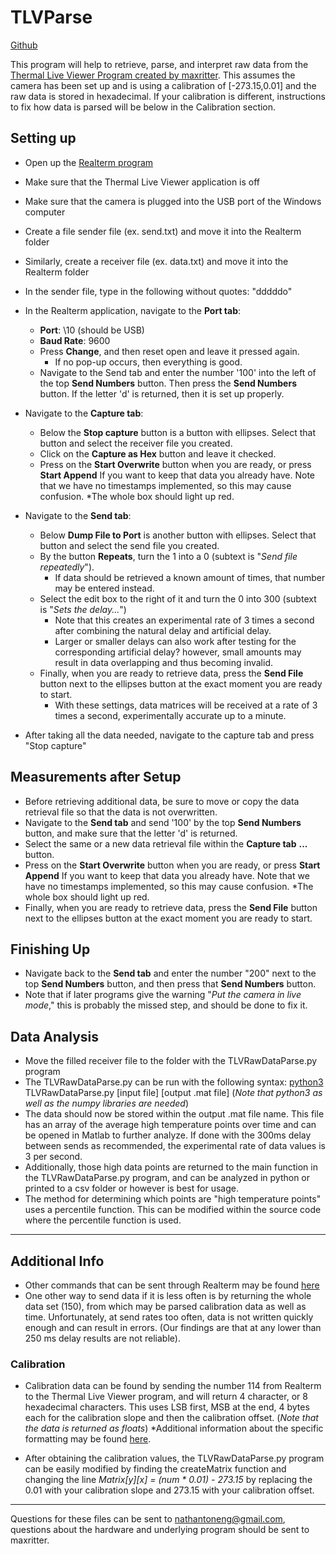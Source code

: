 # TLVParse
[Github](https://github.com/NathanToneNg/Thermal-Live-Viewer-Data-Parsing)

This program will help to retrieve, parse, and interpret raw data from the [Thermal Live Viewer Program created by maxritter](https://github.com/maxritter/DIY-Thermocam). This assumes the camera has been set up and is using a calibration of [-273.15,0.01] and the raw data is stored in hexadecimal. If your calibration is different, instructions to fix how data is parsed will be below in the Calibration section.



## Setting up

* Open up the [Realterm program](https://realterm.sourceforge.io/)
* Make sure that the Thermal Live Viewer application is off
* Make sure that the camera is plugged into the USB port of the Windows computer


* Create a file sender file (ex. send.txt) and move it into the Realterm folder
* Similarly, create a receiver file (ex. data.txt) and move it into the Realterm folder
* In the sender file, type in the following without quotes: "dddddo"

* In the Realterm application, navigate to the **Port tab**:
    * **Port**: \10 (should be USB)
    * **Baud Rate**: 9600
    * Press **Change**, and then reset open and leave it pressed again. 
    	* If no pop-up occurs, then everything is good.
	* Navigate to the Send tab and enter the number '100' into the left of the top **Send Numbers** button. Then press the **Send Numbers** button. If the letter 'd' is returned, then it is set up properly.
	
* Navigate to the **Capture tab**:
	* Below the **Stop capture** button is a button with ellipses. Select that button and select the receiver file you created.
	* Click on the **Capture as Hex** button and leave it checked.
	* Press on the **Start Overwrite** button when you are ready, or press **Start Append** If you want to keep that data you already have. Note that we have no timestamps implemented, so this may cause confusion.
		*The whole box should light up red.
	
* Navigate to the **Send tab**:
	* Below **Dump File to Port** is another button with ellipses. Select that button and select the send file you created.
	* By the button **Repeats**, turn the 1 into a 0 (subtext is "_Send file repeatedly_"). 
		* If data should be retrieved a known amount of times, that number may be entered instead.
	* Select the edit box to the right of it and turn the 0 into 300 (subtext is "_Sets the delay..._")
		* Note that this creates an experimental rate of 3 times a second after combining the natural delay and artificial delay. 
		* Larger or smaller delays can also work after testing for the corresponding artificial delay? however, small amounts may result in data overlapping and thus becoming invalid.
	* Finally, when you are ready to retrieve data, press the **Send File** button next to the ellipses button at the exact moment you are ready to start. 
		* With these settings, data matrices will be received at a rate of 3 times a second, experimentally accurate up to a minute. 
		
* After taking all the data needed, navigate to the capture tab and press "Stop capture"

## Measurements after Setup
* Before retrieving additional data, be sure to move or copy the data retrieval file so that the data is not overwritten.
* Navigate to the **Send tab** and send '100' by the top **Send Numbers** button, and make sure that the letter 'd' is returned.
* Select the same or a new data retrieval file within the **Capture tab** **...** button. 
* Press on the **Start Overwrite** button when you are ready, or press **Start Append** If you want to keep that data you already have. Note that we have no timestamps implemented, so this may cause confusion.
		*The whole box should light up red.
* Finally, when you are ready to retrieve data, press the **Send File** button next to the ellipses button at the exact moment you are ready to start. 


## Finishing Up
* Navigate back to the **Send tab** and enter the number "200" next to the top **Send Numbers** button, and then press that **Send Numbers** button. 
* Note that if later programs give the warning "_Put the camera in live mode_," this is probably the missed step, and should be done to fix it.



## Data Analysis
* Move the filled receiver file to the folder with the TLVRawDataParse.py program
* The TLVRawDataParse.py can be run with the following syntax:
	[python3](https://www.python.org/download/releases/3.0/) TLVRawDataParse.py [input file] [output .mat file]
    (_Note that python3 as well as the numpy libraries are needed_)
* The data should now be stored within the output .mat file name. This file has an array of the average high temperature points over time and can be opened in Matlab to further analyze. If done with the 300ms delay between sends as recommended, the experimental rate of data values is 3 per second.
* Additionally, those high data points are returned to the main function in the TLVRawDataParse.py program, and can be analyzed in python or printed to a csv folder or however is best for usage. 
* The method for determining which points are "high temperature points" uses a percentile function. This can be modified within the source code where the percentile function is used.



---

## Additional Info

* Other commands that can be sent through Realterm may be found [here](https://github.com/maxritter/DIY-Thermocam/blob/master/Documents/SerialProtocol_15.pdf)
* One other way to send data if it is less often is by returning the whole data set (150), from which may be parsed calibration data as well as time. Unfortunately, at send rates too often, data is not written quickly enough and can result in errors. (Our findings are that at any lower than 250 ms delay results are not reliable).

### Calibration 

* Calibration data can be found by sending the number 114 from Realterm to the Thermal Live Viewer program, and will return 4 character, or 8 hexadecimal characters. This uses LSB first, MSB at the end, 4 bytes each for the calibration slope and then the calibration offset. 
    (_Note that the data is returned as floats_)
    	*Additional information about the specific formatting may be found [here](https://github.com/maxritter/DIY-Thermocam/blob/master/Documents/SerialProtocol_15.pdf).

* After obtaining the calibration values, the TLVRawDataParse.py program can be easily modified by finding the createMatrix function and changing the line
					_Matrix[y][x] = (num * 0.01) - 273.15_ 
	by replacing the 0.01 with your calibration slope and 273.15 with your calibration offset.
	
	
---
Questions for these files can be sent to nathantoneng@gmail.com, questions about the hardware and underlying program should be sent to maxritter.

